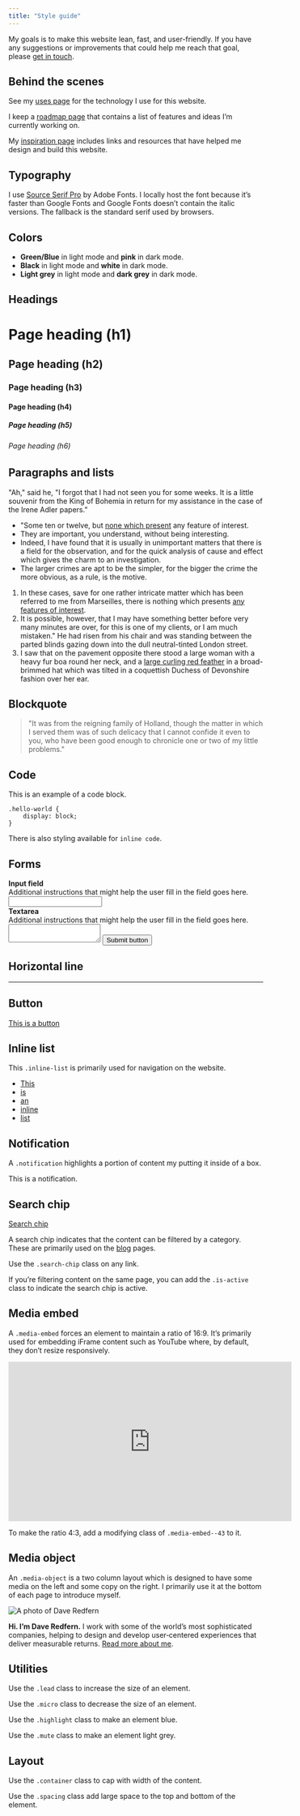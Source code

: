 ```yaml
---
title: "Style guide"
---
```


My goals is to make this website lean, fast, and user-friendly. If you have any suggestions or improvements that could help me reach that goal, please [get in touch](/contact/).

## Behind the scenes

See my [uses page](/uses/) for the technology I use for this website.

I keep a [roadmap page](/roadmap/) that contains a list of features and ideas I’m currently working on.

My [inspiration page](/inspiration/) includes links and resources that have helped me design and build this website.

## Typography

I use [Source Serif Pro](https://github.com/adobe-fonts/source-serif-pro) by Adobe Fonts. I locally host the font because it’s faster than Google Fonts and Google Fonts doesn’t contain the italic versions. The fallback is the standard serif used by browsers.

## Colors

<ul>
    <li class="highlight"><strong>Green/Blue</strong> in light mode and <strong>pink</strong> in dark mode.</li>
    <li><strong>Black</strong> in light mode and <strong>white</strong> in dark mode.</li>
    <li class="mute"><strong>Light grey</strong> in light mode and <strong>dark grey</strong> in dark mode.</li>
</ul>

## Headings

# Page heading (h1)

## Page heading (h2)

### Page heading (h3)

#### Page heading (h4)

##### Page heading (h5)

###### Page heading (h6)

## Paragraphs and lists

"Ah," said he, "I forgot that I had not seen you for some weeks. It is a little souvenir from the King of Bohemia in return for my assistance in the case of the Irene Adler papers."

* "Some ten or twelve, but [none which present](#) any feature of interest.
* They are important, you understand, without being interesting.
* Indeed, I have found that it is usually in unimportant matters that there is a field for the observation, and for the quick analysis of cause and effect which gives the charm to an investigation.
* The larger crimes are apt to be the simpler, for the bigger the crime the more obvious, as a rule, is the motive.

1. In these cases, save for one rather intricate matter which has been referred to me from Marseilles, there is nothing which presents [any features of interest]().
2. It is possible, however, that I may have something better before very many minutes are over, for this is one of my clients, or I am much mistaken."
He had risen from his chair and was standing between the parted blinds gazing down into the dull neutral-tinted London street.
3. I saw that on the pavement opposite there stood a large woman with a heavy fur boa round her neck, and a [large curling red feather]() in a broad-brimmed hat which was tilted in a coquettish Duchess of Devonshire fashion over her ear.

## Blockquote

> "It was from the reigning family of Holland, though the matter in which I served them was of such delicacy that I cannot confide it even to you, who have been good enough to chronicle one or two of my little problems."

## Code

This is an example of a code block.

```
.hello-world {
    display: block;
}
```

There is also styling available for <code>inline code</code>.

## Forms

<form>
    <label>
        <div><strong>Input field</strong></div>
        <div class="micro">Additional instructions that might help the user fill in the field goes here.</div>
        <input>
    </label>
    <label>
        <div><strong>Textarea</strong></div>
        <div class="micro">Additional instructions that might help the user fill in the field goes here.</div>
        <textarea></textarea>
    </label>
    <button>Submit button</button>
</form>

## Horizontal line

<hr />

## Button

<a href="#" class="button">This is a button</a>

## Inline list

This <code>.inline-list</code> is primarily used for navigation on the website.

<ul class="inline-list">
    <li><a href="#">This</a></li>
    <li><a href="#">is</a></li>
    <li><a href="#">an</a></li>
    <li><a href="#">inline</a></li>
    <li><a href="#">list</a></li>
</ul>

## Notification

A <code>.notification</code> highlights a portion of content my putting it inside of a box.

<div class="notification">
    <p>This is a notification.</p>
</div>

## Search chip

<a href="#" class="search-chip">Search chip</a>

A search chip indicates that the content can be filtered by a category. These are primarily used on the <a href="/blog/">blog</a> pages.

Use the <code>.search-chip</code> class on any link.

If you’re filtering content on the same page, you can add the <code>.is-active</code> class to indicate the search chip is active.

## Media embed

A <code>.media-embed</code> forces an element to maintain a ratio of 16:9. It’s primarily used for embedding iFrame content such as YouTube where, by default, they don’t resize responsively.

<div class="media-embed"><iframe width="560" height="315" src="https://www.youtube.com/embed/2XX14tfsk4c" frameborder="0" allow="accelerometer; autoplay; encrypted-media; gyroscope; picture-in-picture" allowfullscreen></iframe></div>

To make the ratio 4:3, add a modifying class of <code>.media-embed--43</code> to it.

## Media object

An `.media-object` is a two column layout which is designed to have some media on the left and some copy on the right. I primarily use it at the bottom of each page to introduce myself.

<div class="media-object">
    <div class="media-object__media">
        <img src="/assets/images/profile.jpg" alt="A photo of Dave Redfern" />
    </div>
    <div class="media-object__body">
        <p><strong>Hi. I’m Dave Redfern.</strong> I work with some of the world’s most sophisticated companies, helping to design and develop user‑centered experiences that deliver measurable returns. <a href="/about/">Read more about me</a>.</p>
    </div>
</div>

## Utilities

<p class="lead">Use the <code>.lead</code> class to increase the size of an element.</p>

<p class="micro">Use the <code>.micro</code> class to decrease the size of an element.</p>

<p class="highlight">Use the <code>.highlight</code> class to make an element blue.</p>

<p class="mute">Use the <code>.mute</code> class to make an element light grey.</p>

## Layout

<p>Use the <code>.container</code> class to cap with width of the content.</p>

<p>Use the <code>.spacing</code> class add large space to the top and bottom of the element.</p>
